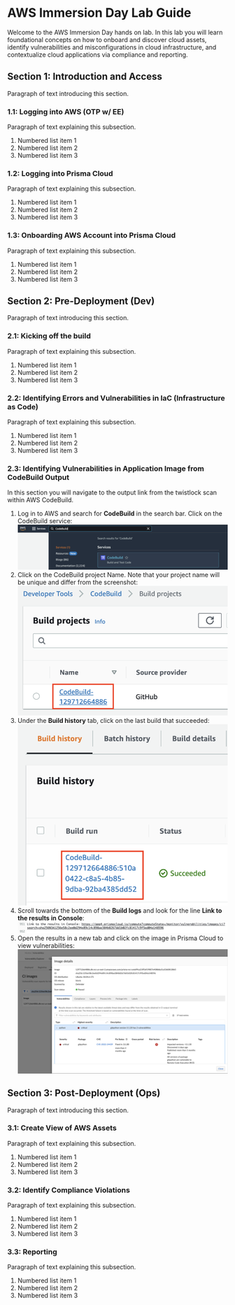 # AWS Immersion Day Lab Guide

Welcome to the AWS Immersion Day hands on lab. In this lab you will learn foundational concepts on how to onboard and discover cloud assets, identify vulnerabilities and misconfigurations in cloud infrastructure, and contextualize cloud applications via compliance and reporting.

## Section 1: Introduction and Access

Paragraph of text introducing this section.

### 1.1: Logging into AWS (OTP w/ EE)

Paragraph of text explaining this subsection.

1. Numbered list item 1
2. Numbered list item 2
3. Numbered list item 3

### 1.2: Logging into Prisma Cloud

Paragraph of text explaining this subsection.

1. Numbered list item 1
2. Numbered list item 2
3. Numbered list item 3

### 1.3: Onboarding AWS Account into Prisma Cloud

Paragraph of text explaining this subsection.

1. Numbered list item 1
2. Numbered list item 2
3. Numbered list item 3

## Section 2: Pre-Deployment (Dev)

Paragraph of text introducing this section.

### 2.1: Kicking off the build

Paragraph of text explaining this subsection.

1. Numbered list item 1
2. Numbered list item 2
3. Numbered list item 3

### 2.2: Identifying Errors and Vulnerabilities in IaC (Infrastructure as Code)

Paragraph of text explaining this subsection.

1. Numbered list item 1
2. Numbered list item 2
3. Numbered list item 3

### 2.3: Identifying Vulnerabilities in Application Image from CodeBuild Output

In this section you will navigate to the output link from the twistlock scan within AWS CodeBuild. 

1. Log in to AWS and search for **CodeBuild** in the search bar. Click on the CodeBuild service:
![Alt text for image](/screenshots/231.png "Optional title")
2. Click on the CodeBuild project Name. Note that your project name will be unique and differ from the screenshot:
![Alt text for image](/screenshots/232.png "Optional title")
3. Under the **Build history** tab, click on the last build that succeeded:
![Alt text for image](/screenshots/233.png "Optional title")
4. Scroll towards the bottom of the **Build logs** and look for the line **Link to the results in Console**:
![Alt text for image](/screenshots/234.png "Optional title")
5. Open the results in a new tab and click on the image in Prisma Cloud to view vulnerabilities:
![Alt text for image](/screenshots/235.png "Optional title")

## Section 3: Post-Deployment (Ops)

Paragraph of text introducing this section.

### 3.1: Create View of AWS Assets

Paragraph of text explaining this subsection.

1. Numbered list item 1
2. Numbered list item 2
3. Numbered list item 3

### 3.2: Identify Compliance Violations

Paragraph of text explaining this subsection.

1. Numbered list item 1
2. Numbered list item 2
3. Numbered list item 3

### 3.3: Reporting

Paragraph of text explaining this subsection.

1. Numbered list item 1
2. Numbered list item 2
3. Numbered list item 3
